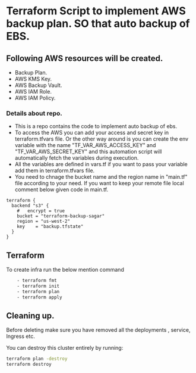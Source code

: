# Terraform Script to implement AWS backup plan. SO that auto backup of EBS.

## Following AWS resources will be created.
- Backup Plan.
- AWS KMS Key.
- AWS Backup Vault.
- AWS IAM Role.
- AWS IAM Policy.

### Details about repo.
- This is a repo contains the code to implement auto backup of ebs.
- To access the AWS you can add your access and secret key in terraform.tfvars file. Or the other way around is you can create the env variable with the name "TF_VAR_AWS_ACCESS_KEY" and "TF_VAR_AWS_SECRET_KEY" and this automation script will automatically fetch the variables during execution. 
- All the variables are defined in vars.tf if you want to pass your variable add them in terraform.tfvars file. 
- You need to chnage the bucket name and the region name in "main.tf" file according to your need. If you want to keep your remote file local comment below given code in main.tf.

``` hcl
terraform {
  backend "s3" {
    #   encrypt = true 
    bucket = "terraform-backup-sagar"
    region = "us-west-2"
    key    = "backup.tfstate"
  }
}
```

## Terraform 

To create infra run the below mention command

```sh
    - terraform fmt
    - terraform init
    - terraform plan
    - terraform apply    
```

## Cleaning up.

Before deleting make sure you have removed all the deployments , service, Ingress etc. 

You can destroy this cluster entirely by running:

```sh
terraform plan -destroy
terraform destroy  
```
